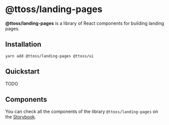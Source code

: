 # @ttoss/landing-pages

**@ttoss/landing-pages** is a library of React components for building landing pages.

## Installation

```shell
yarn add @ttoss/landing-pages @ttoss/ui
```

## Quickstart

TODO

## Components

You can check all the components of the library `@ttoss/landing-pages` on the [Storybook](https://storybook.ttoss.dev/?path=/story/landing-pages).
